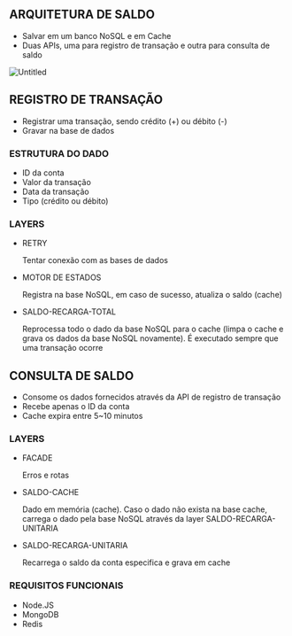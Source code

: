 ## ARQUITETURA DE SALDO

- Salvar em um banco NoSQL e em Cache
- Duas APIs, uma para registro de transação e outra para consulta de saldo

![Untitled](https://s3-us-west-2.amazonaws.com/secure.notion-static.com/a0f34603-049b-4429-9702-7a55f2b30308/Untitled.png)

## REGISTRO DE TRANSAÇÃO

- Registrar uma transação, sendo crédito (+) ou débito (-)
- Gravar na base de dados

### ESTRUTURA DO DADO

- ID da conta
- Valor da transação
- Data da transação
- Tipo (crédito ou débito)

### LAYERS

- RETRY
    
    Tentar conexão com as bases de dados
    
- MOTOR DE ESTADOS
    
    Registra na base NoSQL, em caso de sucesso, atualiza o saldo (cache)
    
- SALDO-RECARGA-TOTAL
    
    Reprocessa todo o dado da base NoSQL para o cache (limpa o cache e grava os dados da base NoSQL novamente). É executado sempre que uma transação ocorre
    

## CONSULTA DE SALDO

- Consome os dados fornecidos através da API de registro de transação
- Recebe apenas o ID da conta
- Cache expira entre 5~10 minutos

### LAYERS

- FACADE
    
    Erros e rotas
    
- SALDO-CACHE
    
    Dado em memória (cache). Caso o dado não exista na base cache, carrega o dado pela base NoSQL através da layer SALDO-RECARGA-UNITARIA
    
- SALDO-RECARGA-UNITARIA
    
    Recarrega o saldo da conta especifica e grava em cache
    

### REQUISITOS FUNCIONAIS

- Node.JS
- MongoDB
- Redis
